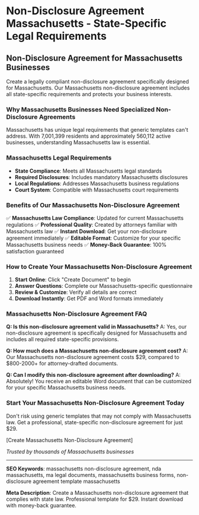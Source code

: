 # Non-Disclosure Agreement Massachusetts - State-Specific Legal Requirements

## Non-Disclosure Agreement for Massachusetts Businesses

Create a legally compliant non-disclosure agreement specifically designed for Massachusetts. Our Massachusetts non-disclosure agreement includes all state-specific requirements and protects your business interests.

### Why Massachusetts Businesses Need Specialized Non-Disclosure Agreements

Massachusetts has unique legal requirements that generic templates can't address. With 7,001,399 residents and approximately 560,112 active businesses, understanding Massachusetts law is essential.

### Massachusetts Legal Requirements

- **State Compliance**: Meets all Massachusetts legal standards
- **Required Disclosures**: Includes mandatory Massachusetts disclosures
- **Local Regulations**: Addresses Massachusetts business regulations
- **Court System**: Compatible with Massachusetts court requirements

### Benefits of Our Massachusetts Non-Disclosure Agreement

✅ **Massachusetts Law Compliance**: Updated for current Massachusetts regulations
✅ **Professional Quality**: Created by attorneys familiar with Massachusetts law
✅ **Instant Download**: Get your non-disclosure agreement immediately
✅ **Editable Format**: Customize for your specific Massachusetts business needs
✅ **Money-Back Guarantee**: 100% satisfaction guaranteed

### How to Create Your Massachusetts Non-Disclosure Agreement

1. **Start Online**: Click "Create Document" to begin
2. **Answer Questions**: Complete our Massachusetts-specific questionnaire
3. **Review & Customize**: Verify all details are correct
4. **Download Instantly**: Get PDF and Word formats immediately

### Massachusetts Non-Disclosure Agreement FAQ

**Q: Is this non-disclosure agreement valid in Massachusetts?**
A: Yes, our non-disclosure agreement is specifically designed for Massachusetts and includes all required state-specific provisions.

**Q: How much does a Massachusetts non-disclosure agreement cost?**
A: Our Massachusetts non-disclosure agreement costs $29, compared to $800-2000+ for attorney-drafted documents.

**Q: Can I modify this non-disclosure agreement after downloading?**
A: Absolutely! You receive an editable Word document that can be customized for your specific Massachusetts business needs.

### Start Your Massachusetts Non-Disclosure Agreement Today

Don't risk using generic templates that may not comply with Massachusetts law. Get a professional, state-specific non-disclosure agreement for just $29.

[Create Massachusetts Non-Disclosure Agreement]

*Trusted by thousands of Massachusetts businesses*

---

**SEO Keywords**: massachusetts non-disclosure agreement, nda massachusetts, ma legal documents, massachusetts business forms, non-disclosure agreement template massachusetts

**Meta Description**: Create a Massachusetts non-disclosure agreement that complies with state law. Professional template for $29. Instant download with money-back guarantee.
